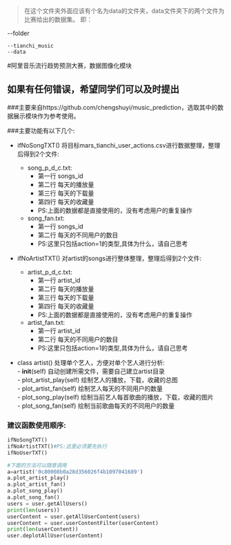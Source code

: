 >在这个文件夹外面应该有个名为data的文件夹，data文件夹下的两个文件为比赛给出的数据集。
即：


--folder

    --tianchi_music
    --data

#阿里音乐流行趋势预测大赛，数据图像化模块

## 如果有任何错误，希望同学们可以及时提出

###主要来自https://github.com/chengshuyi/music_prediction，选取其中的数据展示模块作为参考使用。

###主要功能有以下几个:
* ifNoSongTXT() 将目标mars_tianchi_user_actions.csv进行数据整理，整理后得到2个文件:  
	- song_p_d_c.txt:  
		+ 第一行 songs_id  
		+ 第二行 每天的播放量  
		+ 第三行 每天的下载量  
		+ 第四行 每天的收藏量  
		+ PS:上面的数据都是直接使用的，没有考虑用户的重复操作  
	- song_fan.txt:  
		+ 第一行 songs_id  
		+ 第二行 每天的不同用户的数目  
		+ PS:这里只包括action=1的类型,具体为什么，请自己思考   

* ifNoArtistTXT() 对artist的songs进行整体整理，整理后得到2个文件:
	- artist_p_d_c.txt:   
		+ 第一行 artist_id  
		+ 第二行 每天的播放量  
		+ 第三行 每天的下载量  
		+ 第四行 每天的收藏量  
		+ PS:上面的数据都是直接使用的，没有考虑用户的重复操作  
	- artist_fan.txt:   
		+ 第一行 artist_id  
		+ 第二行 每天的不同用户的数目  
		+ PS:这里只包括action=1的类型,具体为什么，请自己思考   

* class artist() 处理单个艺人，方便对单个艺人进行分析:  
     	- __init__(self) 自动创建所需文件，需要自己建立artist目录   
     	- plot_artist_play(self) 绘制艺人的播放，下载，收藏的总图    
     	- plot_artist_fan(self) 绘制艺人每天的不同用户的数量  
     	- plot_song_play(self) 绘制当前艺人每首歌曲的播放，下载，收藏的图片  
     	- plot_song_fan(self) 绘制当前歌曲每天的不同用户的数量  

### 建议函数使用顺序:
```python
ifNoSongTXT()
ifNoArtistTXT()#PS:这里必须要先执行
ifNoUserTXT()

#下面的方法可以随意调用
a=artist('0c80008b0a28d356026f4b1097041689')
a.plot_artist_play()
a.plot_artist_fan()
a.plot_song_play()
a.plot_song_fan()
users = user.getAllUsers()
print(len(users))
userContent = user.getAllUserContent(users)
userContent = user.userContentFilter(userContent)
print(len(userContent))
user.deplotAllUser(userContent)
```
